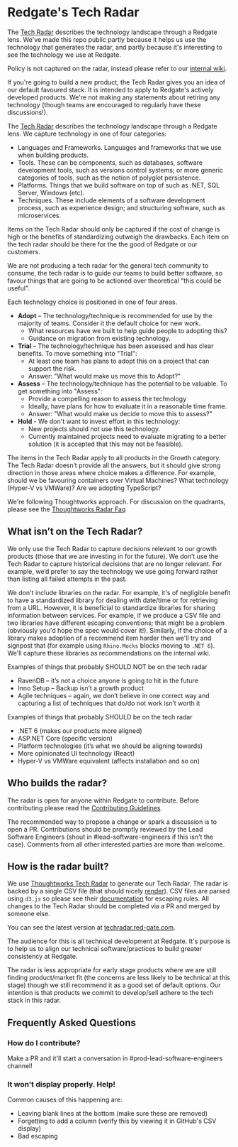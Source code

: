 # Redgate's Tech Radar

The [Tech Radar](https://techradar.red-gate.com) describes the technology landscape through a Redgate lens. We've made this repo public partly because it helps us use the technology that generates the radar, and partly because it's interesting to see the technology we use at Redgate.

Policy is not captured on the radar, instead please refer to our [internal wiki](https://info.red-gate.com/display/PD/Policies).

If you're going to build a new product, the Tech Radar gives you an idea of our default favoured stack. It is intended to apply to Redgate's actively developed products. We're not making any statements about retiring any technology (though teams are encouraged to regularly have these discussions!).

The [Tech Radar](https://techradar.red-gate.com) describes the technology landscape through a Redgate lens.  We capture technology in one of four categories:
* Languages and Frameworks. Languages and frameworks that we use when building products.
* Tools. These can be components, such as databases, software development tools, such as versions control systems; or more generic categories of tools, such as the notion of polyglot persistence.
* Platforms. Things that we build software on top of such as .NET, SQL Server, Windows (etc).
* Techniques. These include elements of a software development process, such as experience design; and structuring software, such as microservices.

Items on the Tech Radar should only be captured if the cost of change is high or the benefits of standardizing outweigh the drawbacks. Each item on the tech radar should be there for the the good of Redgate or our customers. 

We are not producing a tech radar for the general tech community to consume, the tech radar is to guide our teams to build better software, so favour things that are going to be actioned over theoretical "this could be useful".

Each technology choice is positioned in one of four areas.
* **Adopt** – The technology/technique is recommended for use by the majority of teams. Consider it the default choice for new work.
  * What resources have we built to help guide people to adopting this?
  * Guidance on migration from existing technology.
* **Trial** – The technology/technique has been assessed and has clear benefits. To move something into "Trial": 
  * At least one team has plans to adopt this on a project that can support the risk.
  * Answer: "What would make us move this to Adopt?"
* **Assess** – The technology/technique has the potential to be valuable. To get something into "Assess":
  * Provide a compelling reason to assess the technology
  * Ideally, have plans for how to evaluate it in a reasonable time frame. 
  * Answer: "What would make us decide to move this to assess?"
* **Hold** - We don't want to invest effort in this technology:
  * New projects should not use this technology.
  * Currently maintained projects need to evaluate migrating to a better solution (it is accepted that this may not be feasible).

The items in the Tech Radar apply to all products in the Growth category. The Tech Radar doesn’t provide all the answers, but it should give strong direction in those areas where choice makes a difference. For example, should we be favouring containers over Virtual Machines? What technology (Hyper-V vs VMWare)? Are we adopting TypeScript?

We're following Thoughtworks approach. For discussion on the quadrants, please see the [Thoughtworks Radar Faq](https://www.thoughtworks.com/radar/faq)

## What isn’t on the Tech Radar?
We only use the Tech Radar to capture decisions relevant to our growth products (those that we are investing in for the future). We don’t use the Tech Radar to capture historical decisions that are no longer relevant. For example, we’d prefer to say the technology we use going forward rather than listing all failed attempts in the past.

We don't include libraries on the radar. For example, it's of negligible benefit to have a standardized library for dealing with date/time or for retrieving from a URL. However, it is beneficial to standardize libraries for sharing information between services. For example, if we produce a CSV file and two libraries have different escaping conventions; that might be a problem (obviously you'd hope the spec would cover it!). Similarly, if the choice of a library makes adoption of a recommend item harder then we'll try and signpost that (for example using `Rhino.Mocks` blocks moving to `.NET 6`). We'll capture these libraries as recommendations on the internal wiki.

Examples of things that probably SHOULD NOT be on the tech radar
* RavenDB – it’s not a choice anyone is going to hit in the future
* Inno Setup – Backup isn’t a growth product
* Agile techniques – again, we don’t believe in one correct way and capturing a list of techniques that do/do not work isn’t worth it

Examples of things that probably SHOULD be on the tech radar
* .NET 6 (makes our products more aligned)
* ASP.NET Core (specific version)
* Platform technologies (it’s what we should be aligning towards)
* More opinionated UI technology (React)
* Hyper-V vs VMWare equivalent (affects installation and so on)

## Who builds the radar?

The radar is open for anyone within Redgate to contribute. Before contributing please read the [Contributing Guidelines](.github/CONTRIBUTING.md).

The recommended way to propose a change or spark a discussion is to open a PR. Contributions should be promptly reviewed by the Lead Software Engineers (shout in #lead-software-engineers if this isn't the case). Comments from all other interested parties are more than welcome.

## How is the radar built?

We use [Thoughtworks Tech Radar](https://radar.thoughtworks.com/) to generate our Tech Radar. The radar is backed by a single CSV file (that should nicely [render](https://help.github.com/articles/rendering-csv-and-tsv-data/)). CSV files are parsed using `d3.js` so please see their [documentation](https://d3-wiki.readthedocs.io/zh_CN/latest/CSV) for escaping rules. All changes to the Tech Radar should be completed via a PR and merged by someone else.

You can see the latest version at [techradar.red-gate.com](http://techradar.red-gate.com).

The audience for this is all technical development at Redgate. It's purpose is to help us to align our technical software/practices to build greater consistency at Redgate. 

The radar is less appropriate for early stage products where we are still finding product/market fit (the concerns are less likely to be technical at this stage) though we still recommend it as a good set of default options. Our intention is that products we commit to develop/sell adhere to the tech stack in this radar.

## Frequently Asked Questions

### How do I contribute?
Make a PR and it'll start a conversation in #prod-lead-software-engineers channel!

### It won't display properly. Help!

Common causes of this happening are:
* Leaving blank lines at the bottom (make sure these are removed)
* Forgetting to add a column (verify this by viewing it in GitHub's CSV display)
* Bad escaping
